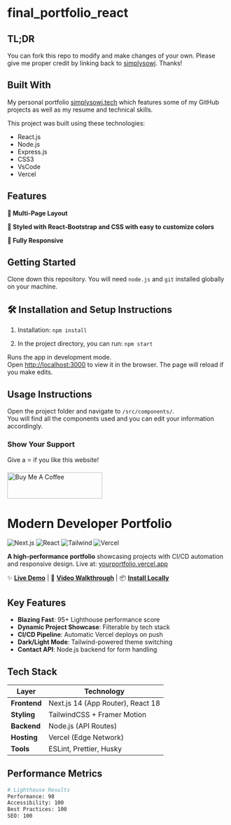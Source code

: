 # final_portfolio_react

## TL;DR

You can fork this repo to modify and make changes of your own. Please give me proper credit by linking back to [simplysowj](https://github.com/simplysowj/new_react_portfolio_final/). Thanks!

## Built With

My personal portfolio <a href="https://simplysowj.vercel.app/" target="_blank">simplysowj.tech</a> which features some of my GitHub projects as well as my resume and technical skills.<br/>

This project was built using these technologies:

- React.js
- Node.js
- Express.js
- CSS3
- VsCode
- Vercel

## Features

**📖 Multi-Page Layout**

**🎨 Styled with React-Bootstrap and CSS with easy to customize colors**

**📱 Fully Responsive**

## Getting Started

Clone down this repository. You will need `node.js` and `git` installed globally on your machine.

## 🛠 Installation and Setup Instructions

1. Installation: `npm install`

2. In the project directory, you can run: `npm start`

Runs the app in development mode.\
Open [http://localhost:3000](http://localhost:3000) to view it in the browser. The page will reload if you make edits.

## Usage Instructions

Open the project folder and navigate to `/src/components/`. <br/>
You will find all the components used and you can edit your information accordingly.

### Show Your Support

Give a ⭐ if you like this website!

<a href="https://www.buymeacoffee.com/simplysowj" target="_blank"><img src="https://cdn.buymeacoffee.com/buttons/v2/default-violet.png" alt="Buy Me A Coffee" height="60px" width="217px"></a>
# Modern Developer Portfolio 

![Next.js](https://img.shields.io/badge/Next.js-14-black?logo=nextdotjs)
![React](https://img.shields.io/badge/React-18-%2361DAFB?logo=react)
![Tailwind](https://img.shields.io/badge/TailwindCSS-3.3-%2338B2AC?logo=tailwind-css)
![Vercel](https://img.shields.io/badge/Vercel-Deployed-%23000000?logo=vercel)

**A high-performance portfolio** showcasing projects with CI/CD automation and responsive design. Live at: [yourportfolio.vercel.app](https://yourportfolio.vercel.app)

✨ **[Live Demo](#)** | 🎥 **[Video Walkthrough](#)** | 📦 **[Install Locally](#installation)**

## Key Features

- **Blazing Fast**: 95+ Lighthouse performance score
- **Dynamic Project Showcase**: Filterable by tech stack
- **CI/CD Pipeline**: Automatic Vercel deploys on push
- **Dark/Light Mode**: Tailwind-powered theme switching
- **Contact API**: Node.js backend for form handling

## Tech Stack

| Layer | Technology |
|-------|------------|
| **Frontend** | Next.js 14 (App Router), React 18 |
| **Styling** | TailwindCSS + Framer Motion |
| **Backend** | Node.js (API Routes) |
| **Hosting** | Vercel (Edge Network) |
| **Tools** | ESLint, Prettier, Husky |

## Performance Metrics

```bash
# Lighthouse Results
Performance: 98
Accessibility: 100
Best Practices: 100
SEO: 100
